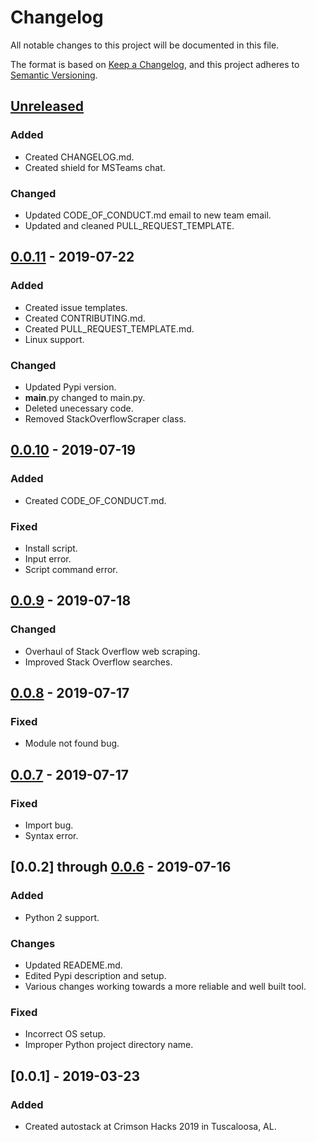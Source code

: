 # Changelog
All notable changes to this project will be documented in this file.

The format is based on [Keep a Changelog](https://keepachangelog.com/en/1.0.0/),
and this project adheres to [Semantic Versioning](https://semver.org/spec/v2.0.0.html).

## [Unreleased]
### Added
- Created CHANGELOG.md.
- Created shield for MSTeams chat.
### Changed
- Updated CODE_OF_CONDUCT.md email to new team email.
- Updated and cleaned PULL_REQUEST_TEMPLATE.

## [0.0.11] - 2019-07-22
### Added
- Created issue templates.
- Created CONTRIBUTING.md.
- Created PULL_REQUEST_TEMPLATE.md.
- Linux support.

### Changed
- Updated Pypi version.
- __main__.py changed to main.py.
- Deleted unecessary code.
- Removed StackOverflowScraper class.

## [0.0.10] - 2019-07-19
### Added
- Created CODE_OF_CONDUCT.md.

### Fixed
- Install script.
- Input error.
- Script command error.

## [0.0.9] - 2019-07-18
### Changed
- Overhaul of Stack Overflow web scraping.
- Improved Stack Overflow searches.

## [0.0.8] - 2019-07-17
### Fixed
- Module not found bug.

## [0.0.7] - 2019-07-17
### Fixed
- Import bug.
- Syntax error.

## [0.0.2] through [0.0.6] - 2019-07-16
### Added
- Python 2 support.

### Changes
- Updated READEME.md.
- Edited Pypi description and setup.
- Various changes working towards a more reliable and well built tool.

### Fixed
- Incorrect OS setup.
- Improper Python project directory name.

## [0.0.1] - 2019-03-23
### Added
- Created autostack at Crimson Hacks 2019 in Tuscaloosa, AL.

[Unreleased]: https://github.com/elijahsawyers/autostack/tree/develop
[0.0.11]: https://github.com/elijahsawyers/autostack/tree/f3aac2ac41be9cb170eb7639eab79dd9b3adef9c
[0.0.10]: https://github.com/elijahsawyers/autostack/tree/465ba54b5eb4e28ab7b5410a2415704fe92eea54
[0.0.9]: https://github.com/elijahsawyers/autostack/tree/254a8d10cc18c8775cc857b8ceaaeb0ef3a825da
[0.0.8]: https://github.com/elijahsawyers/autostack/tree/cc9663c622cfd94af9787517f5e1ee1269a19d8e
[0.0.7]: https://github.com/elijahsawyers/autostack/tree/5bf400e4a4c097d984c9b551ae0e6c81e95b2fce
[0.0.6]: https://github.com/elijahsawyers/autostack/tree/00d235fd1d7cb14d42afbb1c7c14c65b09220ca3

<!-- 
Added for new features.
Changed for changes in existing functionality.
Deprecated for soon-to-be removed features.
Removed for now removed features.
Fixed for any bug fixes.
Security in case of vulnerabilities.
 -->